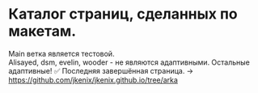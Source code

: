 # Каталог страниц, сделанных по макетам.  
Main ветка является тестовой.  
Alisayed, dsm, evelin, wooder - не являются адаптивными.
Остальные адаптивные!
:white_check_mark: Последняя завершённая страница. -> https://github.com/jkenix/jkenix.github.io/tree/arka
